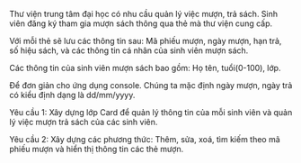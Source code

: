 Thư viện trung tâm đại học có nhu cầu quản lý việc mượn, trả sách. Sinh viên đăng ký tham gia mượn sách thông qua thẻ mà thư viện cung cấp.

Với mỗi thẻ sẽ lưu các thông tin sau: Mã phiếu mượn, ngày mượn, hạn trả, số hiệu sách, và các thông tin cá nhân của sinh viên mượn sách. 

Các thông tin của sinh viên mượn sách bao gồm: Họ tên, tuổi(0-100), lớp.

Để đơn giản cho ứng dụng console. Chúng ta mặc định ngày mượn, ngày trả có kiểu định dạng là dd/mm/yyyy.

Yêu cầu 1: Xây dựng lớp Card để quản lý thông tin của mỗi sinh viên và quản lý việc mượn trả sách của các sinh viên.

Yêu cầu 2: Xây dựng các phương thức: Thêm, sửa, xoá, tìm kiếm theo mã phiếu mượn và hiển thị thông tin các thẻ mượn.

